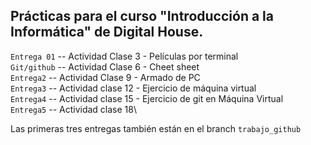 ## Prácticas para el curso "Introducción a la Informática" de Digital House.

`Entrega 01` -- Actividad Clase 3 - Películas por terminal\
`Git/github` -- Actividad Clase 6 - Cheet sheet\
`Entrega2` -- Actividad Clase 9 - Armado de PC\
`Entrega3` -- Actividad clase 12 - Ejercicio de máquina virtual\
`Entrega4` -- Actividad clase 15 - Ejercicio de git en Máquina Virtual\
`Entrega5` -- Actividad clase 18\

Las primeras tres entregas también están en el branch `trabajo_github`
